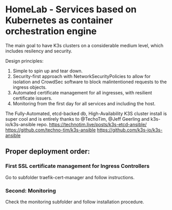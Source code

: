 
# HomeLab - Services based on Kubernetes as container orchestration engine
The main goal to have K3s clusters on a considerable medium level, which includes resilency and security.

Design principles:
1. Simple to spin up and tear down.
2. Security-first approach with NetworkSecurityPolicies to allow for isolation and CrowdSec software to block malintentioned requests to the ingress objects.
3. Automated certificate management for all ingresses, with resilient certificate issuers.
4. Monitoring from the first day for all services and including the host.

The Fully-Automated, etcd-backed db, High-Availability K3S  cluster install is super cool and is entirely thanks to @TechoTim, @Jeff Geerling and k3s-io/k3s-ansible repo.
https://technotim.live/posts/k3s-etcd-ansible/
https://github.com/techno-tim/k3s-ansible
https://github.com/k3s-io/k3s-ansible

## Proper deployment order:
### First SSL certificate management for Ingress Controllers
Go to subfolder traefik-cert-manager and follow instructions.


### Second: Monitoring
Check the monitoring subfolder and follow installation procedure.

